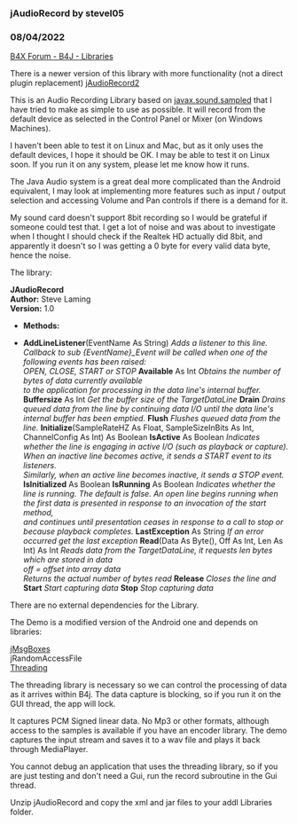 ### jAudioRecord by stevel05
### 08/04/2022
[B4X Forum - B4J - Libraries](https://www.b4x.com/android/forum/threads/37930/)

There is a newer version of this library with more functionality (not a direct plugin replacement) [jAudioRecord2](https://www.b4x.com/android/forum/threads/b4j-jaudiorecord2.142154/)  
  
This is an Audio Recording Library based on [javax.sound.sampled](http://docs.oracle.com/javase/tutorial/sound/sampled-overview.html) that I have tried to make as simple to use as possible. It will record from the default device as selected in the Control Panel or Mixer (on Windows Machines).  
  
I haven't been able to test it on Linux and Mac, but as it only uses the default devices, I hope it should be OK. I may be able to test it on Linux soon. If you run it on any system, please let me know how it runs.  
  
The Java Audio system is a great deal more complicated than the Android equivalent, I may look at implementing more features such as input / output selection and accessing Volume and Pan controls if there is a demand for it.  
  
My sound card doesn't support 8bit recording so I would be grateful if someone could test that. I get a lot of noise and was about to investigate when I thought I should check if the Realtek HD actually did 8bit, and apparently it doesn't so I was getting a 0 byte for every valid data byte, hence the noise.  
  
The library:  
  
**JAudioRecord  
Author:** Steve Laming  
**Version:** 1.0  
  

- **Methods:**

- **AddLineListener**(EventName As String)
*Adds a listener to this line.  
 Callback to sub {EventName}\_Event will be called when one of the following events has been raised:  
 OPEN, CLOSE, START or STOP*
**Available**  As Int
*Obtains the number of bytes of data currently available   
 to the application for processing in the data line's internal buffer.*
**Buffersize**  As Int
*Get the buffer size of the TargetDataLine*
**Drain**
*Drains queued data from the line by continuing data I/O until the data line's internal buffer has been emptied.*
**Flush**
*Flushes queued data from the line.*
**Initialize**(SampleRateHZ As Float, SampleSizeInBits As Int, ChannelConfig As Int)  As Boolean
**IsActive**  As Boolean
*Indicates whether the line is engaging in active I/O (such as playback or capture). When an inactive line becomes active, it sends a START event to its listeners.   
 Similarly, when an active line becomes inactive, it sends a STOP event.*
**IsInitialized**  As Boolean
**IsRunning**  As Boolean
*Indicates whether the line is running. The default is false. An open line begins running when the first data is presented in response to an invocation of the start method,   
 and continues until presentation ceases in response to a call to stop or because playback completes.*
**LastException**  As String
*If an error occurred get the last exception*
**Read**(Data As Byte(), Off As Int, Len As Int)  As Int
*Reads data from the TargetDataLine, it requests len bytes which are stored in data  
 off = offset into array data  
 Returns the actual number of bytes read*
**Release**
*Closes the line and*
**Start**
*Start capturing data*
**Stop**
*Stop capturing data*
  
There are no external dependencies for the Library.  
  
The Demo is a modified version of the Android one and depends on libraries:  
  
[jMsgBoxes](http://www.b4x.com/android/forum/threads/msgbox-library.34700/)  
jRandomAccessFile  
[Threading](http://www.b4x.com/android/forum/threads/threading-library.6775/)  
  
The threading library is necessary so we can control the processing of data as it arrives within B4j. The data capture is blocking, so if you run it on the GUI thread, the app will lock.  
  
It captures PCM Signed linear data. No Mp3 or other formats, although access to the samples is available if you have an encoder library. The demo captures the input stream and saves it to a wav file and plays it back through MediaPlayer.  
  
You cannot debug an application that uses the threading library, so if you are just testing and don't need a Gui, run the record subroutine in the Gui thread.  
  
Unzip jAudioRecord and copy the xml and jar files to your addl Libraries folder.
